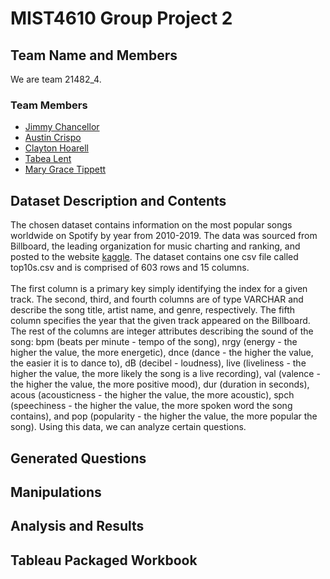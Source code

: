# MIST4610 Group Project 2
## Team Name and Members
We are team 21482_4. <br>

### Team Members <br>
* [Jimmy Chancellor](https://github.com/JChancello/Groupproject1) <br>
* [Austin Crispo](https://github.com/austincrispo/MIST-4610-Project-1) <br>
* [Clayton Hoarell](https://github.com/claytonh153454/MIST4610) <br>
* [Tabea Lent](https://github.com/tabealent/mist4610_project) <br>
* [Mary Grace Tippett](https://github.com/mgtipp/MIST4610_project)

## Dataset Description and Contents
The chosen dataset contains information on the most popular songs worldwide on Spotify by year from 2010-2019. The data was sourced from Billboard, the leading organization for music charting and ranking, and posted to the website [kaggle](https://www.kaggle.com/datasets/leonardopena/top-spotify-songs-from-20102019-by-year). The dataset contains one csv file called top10s.csv and is comprised of 603 rows and 15 columns. 
<br><br>
The first column is a primary key simply identifying the index for a given track. The second, third, and fourth columns are of type VARCHAR and describe the song title, artist name, and genre, respectively. The fifth column specifies the year that the given track appeared on the Billboard. The rest of the columns are integer attributes describing the sound of the song: bpm (beats per minute - tempo of the song), nrgy (energy - the higher the value, the more energetic), dnce (dance - the higher the value, the easier it is to dance to), dB (decibel - loudness), live (liveliness - the higher the value, the more likely the song is a live recording), val (valence - the higher the value, the more positive mood), dur (duration in seconds), acous (acousticness - the higher the value, the more acoustic), spch (speechiness - the higher the value, the more spoken word the song contains), and pop (popularity - the higher the value, the more popular the song). Using this data, we can analyze certain questions.

## Generated Questions

## Manipulations

## Analysis and Results

## Tableau Packaged Workbook
